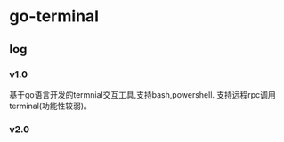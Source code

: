 # go-terminal


## log
### v1.0
基于go语言开发的termnial交互工具,支持bash,powershell.
支持远程rpc调用terminal(功能性较弱)。


### v2.0
